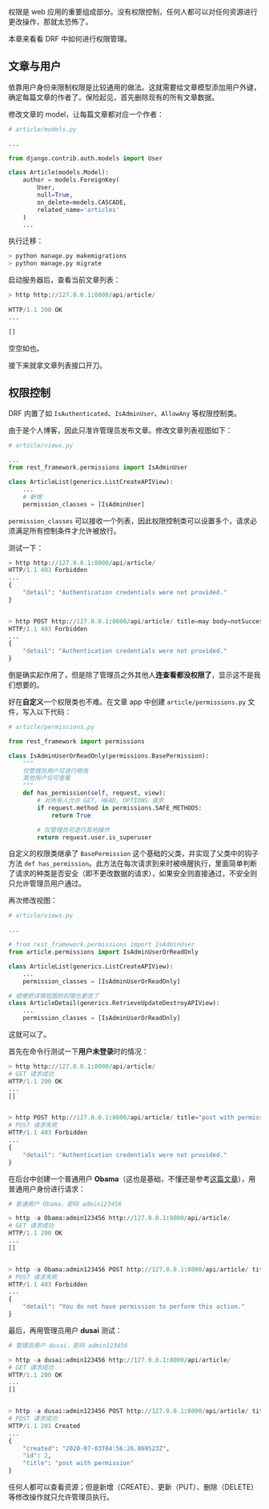 权限是 web 应用的重要组成部分。没有权限控制，任何人都可以对任何资源进行更改操作，那就太恐怖了。

本章来看看 DRF 中如何进行权限管理。

## 文章与用户

依靠用户身份来限制权限是比较通用的做法。这就需要给文章模型添加用户外键，确定每篇文章的作者了。保险起见，首先删除现有的所有文章数据。

修改文章的 model，让每篇文章都对应一个作者：

```python
# article/models.py

...

from django.contrib.auth.models import User

class Article(models.Model):
    author = models.ForeignKey(
        User, 
        null=True,
        on_delete=models.CASCADE, 
        related_name='articles'
    )
    ...
```

执行迁移：

```python
> python manage.py makemigrations
> python manage.py migrate
```

启动服务器后，查看当前文章列表：

```python
> http http://127.0.0.1:8000/api/article/
        
HTTP/1.1 200 OK
...

[]
```

空空如也。

接下来就拿文章列表接口开刀。

## 权限控制

DRF 内置了如 `IsAuthenticated`、`IsAdminUser`、`AllowAny` 等权限控制类。

由于是个人博客，因此只准许管理员发布文章。修改文章列表视图如下：

```python
# article/views.py

...
from rest_framework.permissions import IsAdminUser

class ArticleList(generics.ListCreateAPIView):
    ...
    # 新增
    permission_classes = [IsAdminUser]
```

`permission_classes` 可以接收一个列表，因此权限控制类可以设置多个，请求必须满足所有控制条件才允许被放行。

测试一下：

```python
> http http://127.0.0.1:8000/api/article/
HTTP/1.1 403 Forbidden
...
{
    "detail": "Authentication credentials were not provided."
}


> http POST http://127.0.0.1:8000/api/article/ title=may body=notSuccess
HTTP/1.1 403 Forbidden
...
{
    "detail": "Authentication credentials were not provided."
}
```

倒是确实起作用了，但是除了管理员之外其他人**连查看都没权限了**，显示这不是我们想要的。

好在**自定义**一个权限类也不难。在文章 app 中创建 `article/permissions.py` 文件，写入以下代码：

```python
# article/permissions.py

from rest_framework import permissions

class IsAdminUserOrReadOnly(permissions.BasePermission):
    """
    仅管理员用户可进行修改
    其他用户仅可查看
    """
    def has_permission(self, request, view):
        # 对所有人允许 GET, HEAD, OPTIONS 请求
        if request.method in permissions.SAFE_METHODS:
            return True

        # 仅管理员可进行其他操作
        return request.user.is_superuser
```

自定义的权限类继承了 `BasePermission` 这个基础的父类，并实现了父类中的钩子方法 `def has_permission`。此方法在每次请求到来时被唤醒执行，里面简单判断了请求的种类是否安全（即不更改数据的请求），如果安全则直接通过，不安全则只允许管理员用户通过。

再次修改视图：

```python
# article/views.py

...

# from rest_framework.permissions import IsAdminUser
from article.permissions import IsAdminUserOrReadOnly

class ArticleList(generics.ListCreateAPIView):
    ...
    permission_classes = [IsAdminUserOrReadOnly]

# 顺便把详情视图的权限也更改了
class ArticleDetail(generics.RetrieveUpdateDestroyAPIView):
    ...
    permission_classes = [IsAdminUserOrReadOnly]
```

这就可以了。

首先在命令行测试一下**用户未登录**时的情况：

```python
> http http://127.0.0.1:8000/api/article/
# GET 请求成功
HTTP/1.1 200 OK
...
[]


> http POST http://127.0.0.1:8000/api/article/ title="post with permission" body="new test"
# POST 请求失败
HTTP/1.1 403 Forbidden
...
{
    "detail": "Authentication credentials were not provided."
}
```

在后台中创建一个普通用户 **Obama**（这也是基础，不懂还是参考[这篇文章](https://www.dusaiphoto.com/article/detail/15/#superuser)），用普通用户身份进行请求：

```python
# 普通用户 Obama，密码 admin123456

> http -a Obama:admin123456 http://127.0.0.1:8000/api/article/
# GET 请求成功
HTTP/1.1 200 OK
...
[]


> http -a Obama:admin123456 POST http://127.0.0.1:8000/api/article/ title="post with permission" body="new test"
# POST 请求失败    
HTTP/1.1 403 Forbidden
...
{
    "detail": "You do not have permission to perform this action."
}
```

最后，再用管理员用户 **dusai** 测试：

```python
# 管理员用户 dusai，密码 admin123456

> http -a dusai:admin123456 http://127.0.0.1:8000/api/article/
# GET 请求成功
HTTP/1.1 200 OK
...
[]


> http -a dusai:admin123456 POST http://127.0.0.1:8000/api/article/ title="post with permission" body="new test"
# POST 请求成功
HTTP/1.1 201 Created
...
{
    "created": "2020-07-03T04:56:26.869523Z",
    "id": 2,
    "title": "post with permission"
}
```

任何人都可以查看资源；但是新增（CREATE）、更新（PUT）、删除（DELETE）等修改操作就只允许管理员执行。